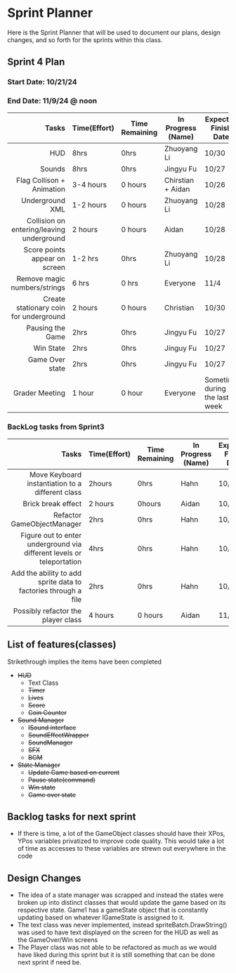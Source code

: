 # Sprint Planner
Here is the Sprint Planner that will be used to document our plans, design changes, and so forth for the sprints within this class.

## Sprint 4 Plan

### Start Date: 10/21/24 
### End Date: 11/9/24 @ noon

| Tasks | Time(Effort) | Time Remaining | In Progress (Name) | Expected Finish Date | Finished Date |
|------:|--------------|----------------|--------------------|----------------------|---------------|
| HUD | 8hrs |0hrs|Zhuoyang Li| 10/30| 11/04|
| Sounds |8hrs|0hrs| Jingyu Fu| 10/27| 10/24 |
| Flag Collison + Animation | 3-4 hours | 0 hours | Chirstian + Aidan | 10/26 | 10/24 |
| Underground XML | 1-2 hours | 0 hours | Zhuoyang Li| 10/28 | 10/29|
| Collision on entering/leaving underground  | 2 hours | 0 hours | Aidan | 10/28 | 10/30|
| Score points appear on screen | 1-2 hrs| 0hrs | Zhuoyang Li | 10/28| 11/04 |
| Remove magic numbers/strings | 6 hrs| 0 hrs | Everyone | 11/4 | 11/9 |
| Create stationary coin for underground | 2 hours |  0 hours | Christian | 10/30 | 10/23 |
| Pausing the Game |2hrs|0hrs | Jingyu Fu|10/27| 10/24 |
| Win State | 2hrs| 0hrs |Jinguy Fu|10/27| 10/27 |
| Game Over state | 2hrs|0hrs  |Jingyu Fu|10/27|10/27 |
| Grader Meeting | 1 hour | 0 hour | Everyone | Sometime during the last week | 11/6 & 11/8

### BackLog tasks from Sprint3
| Tasks | Time(Effort) | Time Remaining | In Progress (Name) | Expected Finish Date | Finished Date |
|------:|--------------|----------------|--------------------|----------------------|---------------|
| Move Keyboard instantiation to a different class | 2hours | 0hrs | Hahn | 10/28 | 10/25 |
| Brick break effect | 2 hours| 0hours | Aidan | 10/28 | 10/25 |
| Refactor GameObjectManager | 2hrs | 0hrs | Hahn | 10/28| 10/26 |
| Figure out to enter underground via different levels or teleportation | 4hrs | 0hrs | Hahn | 10/30| 10/30|
| Add the ability to add sprite data to factories through a file | 2hrs| 0hrs| Hahn | 10/30| 11/04 |
| Possibly refactor the player class | 4 hours | 0 hours | Aidan | 11/4 | 11/08 |


## List of features(classes)
Strikethrough implies the items have been completed
* ~~HUD~~
  - Text Class
  - ~~Timer~~
  - ~~Lives~~
  - ~~Score~~
  - ~~Coin Counter~~
* ~~Sound Manager~~
  - ~~ISound interface~~
  - ~~SoundEffectWrapper~~
  - ~~SoundManager~~
  - ~~SFX~~
  - ~~BGM~~
* ~~State Manager~~
  - ~~Update Game based on current~~
  - ~~Pause state(command)~~
  - ~~Win state~~
  - ~~Game over state~~
## Backlog tasks for next sprint
* If there is time, a lot of the GameObject classes should have their XPos, YPos variables privatized to improve code quality. This would take a lot of time as accesses to these variables are strewn out everywhere in the code
## Design Changes
* The idea of a state manager was scrapped and instead the states were broken up into distinct classes that would update the game based on its
  respective state. Game1 has a gameState object that is constantly updating based on whatever IGameState is assigned to it.
* The text class was never implemented, instead spriteBatch.DrawString() was used to have text displayed on the screen for the HUD as well as the GameOver/Win screens
* The Player class was not able to be refactored as much as we would have liked during this sprint but it is still something that can be done next sprint if need be.
